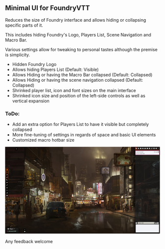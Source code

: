 ## Minimal UI for FoundryVTT

Reduces the size of Foundry interface and allows hiding or collapsing specific parts of it.

This includes hiding Foundry's Logo, Players List, Scene Navigation and Macro Bar.

Various settings allow for tweaking to personal tastes although the premise is simplicity.

* Hidden Foundry Logo
* Allows hiding Players List (Default: Visible)
* Allows Hiding or having the Macro Bar collapsed (Default: Collapsed)
* Allows Hiding or having the scene navigation collapsed (Default: Collapsed)
* Shrinked player list, icon and font sizes on the main interface
* Shrinked icon size and position of the left-side controls as well as vertical expansion

### ToDo:
* Add an extra option for Players List to have it visible but completely collapsed
* More fine-tuning of settings in regards of space and basic UI elements
* Customized macro hotbar size

![Example Image](./example6.jpg)

Any feedback welcome
